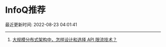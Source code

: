 # InfoQ推荐

最近更新时间: 2022-08-23 04:01:41

--- 
1. [大规模分布式架构中，怎样设计和选择 API 限流技术？](https://www.infoq.cn/article/89M0flyyww6SCztD0eyT) 
